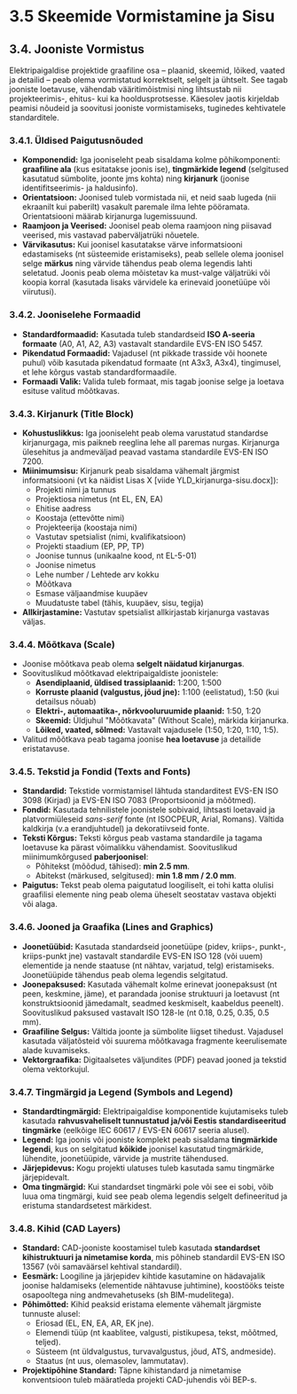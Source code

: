 # 3.5 Skeemide Vormistamine ja Sisu

## 3.4. Jooniste Vormistus

Elektripaigaldise projektide graafiline osa – plaanid, skeemid, lõiked, vaated ja detailid – peab olema vormistatud korrektselt, selgelt ja ühtselt. See tagab jooniste loetavuse, vähendab vääritimõistmisi ning lihtsustab nii projekteerimis-, ehitus- kui ka hooldusprotsesse. Käesolev jaotis kirjeldab peamisi nõudeid ja soovitusi jooniste vormistamiseks, tuginedes kehtivatele standarditele.

### 3.4.1. Üldised Paigutusnõuded

* **Komponendid:** Iga jooniseleht peab sisaldama kolme põhikomponenti: **graafiline ala** (kus esitatakse joonis ise), **tingmärkide legend** (selgitused kasutatud sümbolite, joonte jms kohta) ning **kirjanurk** (joonise identifitseerimis- ja haldusinfo).
* **Orientatsioon:** Joonised tuleb vormistada nii, et neid saab lugeda (nii ekraanilt kui paberilt) vasakult paremale ilma lehte pööramata. Orientatsiooni määrab kirjanurga lugemissuund.
* **Raamjoon ja Veerised:** Joonisel peab olema raamjoon ning piisavad veerised, mis vastavad paberväljatrüki nõuetele.
* **Värvikasutus:** Kui joonisel kasutatakse värve informatsiooni edastamiseks (nt süsteemide eristamiseks), peab sellele olema joonisel selge **märkus** ning värvide tähendus peab olema legendis lahti seletatud. Joonis peab olema mõistetav ka must-valge väljatrüki või koopia korral (kasutada lisaks värvidele ka erinevaid joonetüüpe või viirutusi).

### 3.4.2. Jooniselehe Formaadid

* **Standardformaadid:** Kasutada tuleb standardseid **ISO A-seeria formaate** (A0, A1, A2, A3) vastavalt standardile EVS-EN ISO 5457.
* **Pikendatud Formaadid:** Vajadusel (nt pikkade trasside või hoonete puhul) võib kasutada pikendatud formaate (nt A3x3, A3x4), tingimusel, et lehe kõrgus vastab standardformaadile.
* **Formaadi Valik:** Valida tuleb formaat, mis tagab joonise selge ja loetava esituse valitud mõõtkavas.

### 3.4.3. Kirjanurk (Title Block)

* **Kohustuslikkus:** Iga jooniseleht peab olema varustatud standardse kirjanurgaga, mis paikneb reeglina lehe all paremas nurgas. Kirjanurga ülesehitus ja andmeväljad peavad vastama standardile EVS-EN ISO 7200.
* **Miinimumsisu:** Kirjanurk peab sisaldama vähemalt järgmist informatsiooni (vt ka näidist Lisas X [viide YLD_kirjanurga-sisu.docx]):
    * Projekti nimi ja tunnus
    * Projektiosa nimetus (nt EL, EN, EA)
    * Ehitise aadress
    * Koostaja (ettevõtte nimi)
    * Projekteerija (koostaja nimi)
    * Vastutav spetsialist (nimi, kvalifikatsioon)
    * Projekti staadium (EP, PP, TP)
    * Joonise tunnus (unikaalne kood, nt EL-5-01)
    * Joonise nimetus
    * Lehe number / Lehtede arv kokku
    * Mõõtkava
    * Esmase väljaandmise kuupäev
    * Muudatuste tabel (tähis, kuupäev, sisu, tegija)
* **Allkirjastamine:** Vastutav spetsialist allkirjastab kirjanurga vastavas väljas.

### 3.4.4. Mõõtkava (Scale)

* Joonise mõõtkava peab olema **selgelt näidatud kirjanurgas**.
* Soovituslikud mõõtkavad elektripaigaldiste joonistele:
    * **Asendiplaanid, üldised trassiplaanid:** 1:200, 1:500
    * **Korruste plaanid (valgustus, jõud jne):** 1:100 (eelistatud), 1:50 (kui detailsus nõuab)
    * **Elektri-, automaatika-, nõrkvooluruumide plaanid:** 1:50, 1:20
    * **Skeemid:** Üldjuhul "Mõõtkavata" (Without Scale), märkida kirjanurka.
    * **Lõiked, vaated, sõlmed:** Vastavalt vajadusele (1:50, 1:20, 1:10, 1:5).
* Valitud mõõtkava peab tagama joonise **hea loetavuse** ja detailide eristatavuse.

### 3.4.5. Tekstid ja Fondid (Texts and Fonts)

* **Standardid:** Tekstide vormistamisel lähtuda standarditest EVS-EN ISO 3098 (Kirjad) ja EVS-EN ISO 7083 (Proportsioonid ja mõõtmed).
* **Fondid:** Kasutada tehnilistele joonistele sobivaid, lihtsasti loetavaid ja platvormiüleseid *sans-serif* fonte (nt ISOCPEUR, Arial, Romans). Vältida kaldkirja (v.a erandjuhtudel) ja dekoratiivseid fonte.
* **Teksti Kõrgus:** Teksti kõrgus peab vastama standardile ja tagama loetavuse ka pärast võimalikku vähendamist. Soovituslikud miinimumkõrgused **paberjoonisel**:
    * Põhitekst (mõõdud, tähised): **min 2.5 mm**.
    * Abitekst (märkused, selgitused): **min 1.8 mm / 2.0 mm**.
* **Paigutus:** Tekst peab olema paigutatud loogiliselt, ei tohi katta olulisi graafilisi elemente ning peab olema üheselt seostatav vastava objekti või alaga.

### 3.4.6. Jooned ja Graafika (Lines and Graphics)

* **Joonetüübid:** Kasutada standardseid joonetüüpe (pidev, kriips-, punkt-, kriips-punkt jne) vastavalt standardile EVS-EN ISO 128 (või uuem) elementide ja nende staatuse (nt nähtav, varjatud, telg) eristamiseks. Joonetüüpide tähendus peab olema legendis selgitatud.
* **Joonepaksused:** Kasutada vähemalt kolme erinevat joonepaksust (nt peen, keskmine, jäme), et parandada joonise struktuuri ja loetavust (nt konstruktsioonid jämedamalt, seadmed keskmiselt, kaabeldus peenelt). Soovituslikud paksused vastavalt ISO 128-le (nt 0.18, 0.25, 0.35, 0.5 mm).
* **Graafiline Selgus:** Vältida joonte ja sümbolite liigset tihedust. Vajadusel kasutada väljatõsteid või suurema mõõtkavaga fragmente keerulisemate alade kuvamiseks.
* **Vektorgraafika:** Digitaalsetes väljundites (PDF) peavad jooned ja tekstid olema vektorkujul.

### 3.4.7. Tingmärgid ja Legend (Symbols and Legend)

* **Standardtingmärgid:** Elektripaigaldise komponentide kujutamiseks tuleb kasutada **rahvusvaheliselt tunnustatud ja/või Eestis standardiseeritud tingmärke** (eelkõige IEC 60617 / EVS-EN 60617 seeria alusel).
* **Legend:** Iga joonis või jooniste komplekt peab sisaldama **tingmärkide legendi**, kus on selgitatud **kõikide** joonisel kasutatud tingmärkide, lühendite, joonetüüpide, värvide ja mustrite tähendused.
* **Järjepidevus:** Kogu projekti ulatuses tuleb kasutada samu tingmärke järjepidevalt.
* **Oma tingmärgid:** Kui standardset tingmärki pole või see ei sobi, võib luua oma tingmärgi, kuid see peab olema legendis selgelt defineeritud ja eristuma standardsetest märkidest.

### 3.4.8. Kihid (CAD Layers)

* **Standard:** CAD-jooniste koostamisel tuleb kasutada **standardset kihistruktuuri ja nimetamise korda**, mis põhineb standardil EVS-EN ISO 13567 (või samaväärsel kehtival standardil).
* **Eesmärk:** Loogiline ja järjepidev kihtide kasutamine on hädavajalik joonise haldamiseks (elementide nähtavuse juhtimine), koostööks teiste osapooltega ning andmevahetuseks (sh BIM-mudelitega).
* **Põhimõtted:** Kihid peaksid eristama elemente vähemalt järgmiste tunnuste alusel:
    * Eriosad (EL, EN, EA, AR, EK jne).
    * Elemendi tüüp (nt kaablitee, valgusti, pistikupesa, tekst, mõõtmed, teljed).
    * Süsteem (nt üldvalgustus, turvavalgustus, jõud, ATS, andmeside).
    * Staatus (nt uus, olemasolev, lammutatav).
* **Projektipõhine Standard:** Täpne kihistandard ja nimetamise konventsioon tuleb määratleda projekti CAD-juhendis või BEP-s.